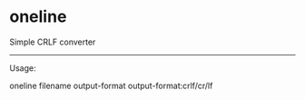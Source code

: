 # oneline

Simple CRLF converter

---------
Usage:

oneline filename output-format
output-format:crlf/cr/lf

